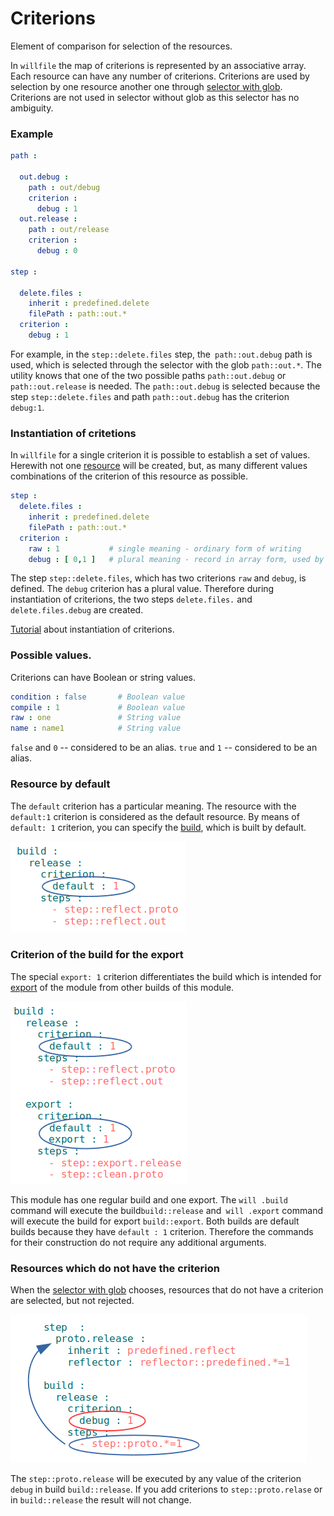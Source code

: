 # Criterions

Element of comparison for selection of the resources.

In `willfile` the map of criterions is represented by an associative array. Each resource can have any number of criterions. Criterions are used by selection by one resource another one through [selector with glob](Selector.md#Selector-with-glob). Criterions are not used in selector without glob as this selector has no ambiguity.

### Example

```yml
path :

  out.debug :
    path : out/debug
    criterion :
      debug : 1
  out.release :
    path : out/release
    criterion :
      debug : 0

step :

  delete.files :
    inherit : predefined.delete
    filePath : path::out.*
  criterion :
    debug : 1
```
For example, in the `step::delete.files` step, the` path::out.debug` path is used, which is selected through the selector with the glob `path::out.*`. The utility knows that one of the two possible paths `path::out.debug` or` path::out.release` is needed. The `path::out.debug` is selected because the step `step::delete.files` and path `path::out.debug` has the criterion `debug:1`.

### Instantiation of critetions

In `willfile` for a single criterion it is possible to establish a set of values. Herewith not one [resource](Structure.md#Resources) will be created, but, as many different values combinations of the criterion of this resource as possible.

```yaml
step :
  delete.files :
    inherit : predefined.delete
    filePath : path::out.*
  criterion :
    raw : 1           # single meaning - ordinary form of writing
    debug : [ 0,1 ]   # plural meaning - record in array form, used by instantiation of criterions
```

The step `step::delete.files`, which has two criterions `raw` and `debug`, is defined. The `debug` criterion has a plural value. Therefore during instantiation of criterions, the two steps `delete.files.` and `delete.files.debug` are created.

[Tutorial](../tutorial/WillFileMinimization.md) about instantiation of criterions.

### Possible values.

Criterions can have Boolean or string values.

```yaml
condition : false       # Boolean value
compile : 1             # Boolean value
raw : one               # String value
name : name1            # String value
```

`false` and `0` -- considered to be an alias.
`true` and `1` -- considered to be an alias.

### Resource by default

The `default` criterion has a particular meaning. The resource with the `default:1` criterion is considered as the default resource. By means of `default: 1` criterion, you can specify the [build](ResourceBuild.md#Resource-build), which is built by default.

![criterion.default.png](../../images/criterion.default.png)

### Criterion of the build for the export

The special `export: 1` criterion differentiates the build which is intended for [export](ResourceBuild.md#Resource-export) of the module from other builds of this module.

![criterion.export.png](../../images/criterion.export.png)

This module has one regular build and one export. The `will .build` command will execute the build` build::release ` and` will .export` command will execute the build for export `build::export`. Both builds are default builds because they have `default : 1` criterion. Therefore the commands for their construction do not require any additional arguments.

### Resources which do not have the criterion

When the [selector with glob](Selector.md#Selector-with-globs) chooses, resources that do not have a criterion are selected, but not rejected.

![resource.without.criterion.png](../../images/resource.without.criterion.png)

The `step::proto.release` will be executed by any value of the criterion `debug` in build `build::release`. If you add criterions to `step::proto.relase` or in `build::release` the result will not change.
